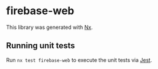 # firebase-web

This library was generated with [Nx](https://nx.dev).

## Running unit tests

Run `nx test firebase-web` to execute the unit tests via [Jest](https://jestjs.io).
